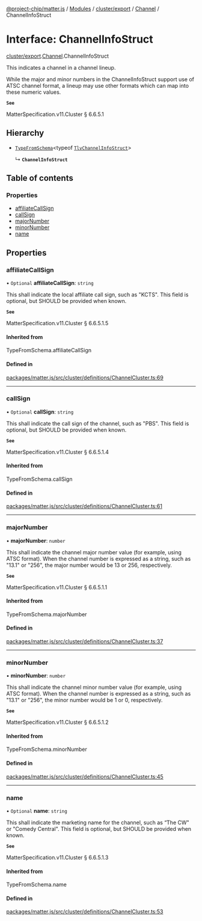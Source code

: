 [@project-chip/matter.js](../README.md) / [Modules](../modules.md) / [cluster/export](../modules/cluster_export.md) / [Channel](../modules/cluster_export.Channel.md) / ChannelInfoStruct

# Interface: ChannelInfoStruct

[cluster/export](../modules/cluster_export.md).[Channel](../modules/cluster_export.Channel.md).ChannelInfoStruct

This indicates a channel in a channel lineup.

While the major and minor numbers in the ChannelInfoStruct support use of ATSC channel format, a lineup may use
other formats which can map into these numeric values.

**`See`**

MatterSpecification.v11.Cluster § 6.6.5.1

## Hierarchy

- [`TypeFromSchema`](../modules/tlv_export.md#typefromschema)\<typeof [`TlvChannelInfoStruct`](../modules/cluster_export.Channel.md#tlvchannelinfostruct)\>

  ↳ **`ChannelInfoStruct`**

## Table of contents

### Properties

- [affiliateCallSign](cluster_export.Channel.ChannelInfoStruct.md#affiliatecallsign)
- [callSign](cluster_export.Channel.ChannelInfoStruct.md#callsign)
- [majorNumber](cluster_export.Channel.ChannelInfoStruct.md#majornumber)
- [minorNumber](cluster_export.Channel.ChannelInfoStruct.md#minornumber)
- [name](cluster_export.Channel.ChannelInfoStruct.md#name)

## Properties

### affiliateCallSign

• `Optional` **affiliateCallSign**: `string`

This shall indicate the local affiliate call sign, such as "KCTS". This field is optional, but SHOULD be
provided when known.

**`See`**

MatterSpecification.v11.Cluster § 6.6.5.1.5

#### Inherited from

TypeFromSchema.affiliateCallSign

#### Defined in

[packages/matter.js/src/cluster/definitions/ChannelCluster.ts:69](https://github.com/project-chip/matter.js/blob/558e12c94a201592c28c7bc0743705360b3e5ca6/packages/matter.js/src/cluster/definitions/ChannelCluster.ts#L69)

___

### callSign

• `Optional` **callSign**: `string`

This shall indicate the call sign of the channel, such as "PBS". This field is optional, but SHOULD be
provided when known.

**`See`**

MatterSpecification.v11.Cluster § 6.6.5.1.4

#### Inherited from

TypeFromSchema.callSign

#### Defined in

[packages/matter.js/src/cluster/definitions/ChannelCluster.ts:61](https://github.com/project-chip/matter.js/blob/558e12c94a201592c28c7bc0743705360b3e5ca6/packages/matter.js/src/cluster/definitions/ChannelCluster.ts#L61)

___

### majorNumber

• **majorNumber**: `number`

This shall indicate the channel major number value (for example, using ATSC format). When the channel number
is expressed as a string, such as "13.1" or "256", the major number would be 13 or 256, respectively.

**`See`**

MatterSpecification.v11.Cluster § 6.6.5.1.1

#### Inherited from

TypeFromSchema.majorNumber

#### Defined in

[packages/matter.js/src/cluster/definitions/ChannelCluster.ts:37](https://github.com/project-chip/matter.js/blob/558e12c94a201592c28c7bc0743705360b3e5ca6/packages/matter.js/src/cluster/definitions/ChannelCluster.ts#L37)

___

### minorNumber

• **minorNumber**: `number`

This shall indicate the channel minor number value (for example, using ATSC format). When the channel number
is expressed as a string, such as "13.1" or "256", the minor number would be 1 or 0, respectively.

**`See`**

MatterSpecification.v11.Cluster § 6.6.5.1.2

#### Inherited from

TypeFromSchema.minorNumber

#### Defined in

[packages/matter.js/src/cluster/definitions/ChannelCluster.ts:45](https://github.com/project-chip/matter.js/blob/558e12c94a201592c28c7bc0743705360b3e5ca6/packages/matter.js/src/cluster/definitions/ChannelCluster.ts#L45)

___

### name

• `Optional` **name**: `string`

This shall indicate the marketing name for the channel, such as “The CW" or "Comedy Central". This field is
optional, but SHOULD be provided when known.

**`See`**

MatterSpecification.v11.Cluster § 6.6.5.1.3

#### Inherited from

TypeFromSchema.name

#### Defined in

[packages/matter.js/src/cluster/definitions/ChannelCluster.ts:53](https://github.com/project-chip/matter.js/blob/558e12c94a201592c28c7bc0743705360b3e5ca6/packages/matter.js/src/cluster/definitions/ChannelCluster.ts#L53)
